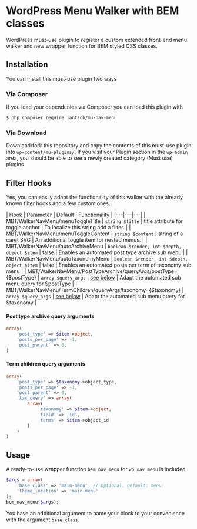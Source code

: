 # WordPress Menu Walker with BEM classes

WordPress must-use plugin to register a custom extended front-end menu walker and new wrapper function for BEM styled CSS classes.

## Installation

You can install this must-use plugin two ways

### Via Composer

If you load your dependenies via Composer you can load this plugin with

```sh
$ php composer require iantsch/mu-nav-menu
```

### Via Download

Download/fork this repository and copy the contents of this must-use plugin into `wp-content/mu-plugins/`. 
If you visit your Plugin section in the `wp-admin` area, you should be able to see a newly created category (Must use) plugins

## Filter Hooks

Yes, you can easily adapt the functionality of this walker with the already known filter hooks and a few custom ones.

| Hook | Parameter | Default | Functionality |
|---|---|---|
| MBT/WalkerNavMenu/menuToggleTitle | `string $title` | title attribute for toggle anchor | To localize this string add a filter. |
| MBT/WalkerNavMenu/menuToggleContent | `string $content` | string of a caret SVG | An additional toggle item for nested menus. |
| MBT/WalkerNavMenu/autoArchiveMenu | `boolean $render, int $depth, object $item` | false | Enables an automated post type archive sub menu |
| MBT/WalkerNavMenu/autoTaxonomyMenu | `boolean $render, int $depth, object $item` | false | Enables an automated posts per term of taxonomy sub menu |
| MBT/WalkerNavMenu/PostTypeArchive/queryArgs/postType={$postType} | `array $query_args` | [see below](#post-type-archive-query-arguments) | Adapt the automated sub menu query for $postType |
| MBT/WalkerNavMenu/TermChildren/queryArgs/taxonomy={$taxonomy} | `array $query_args` | [see below](#term-children-query-arguments) | Adapt the automated sub menu query for $taxonomy |


#### Post type archive query arguments

```php
array(
    'post_type' => $item->object,
    'posts_per_page' => -1,
    'post_parent' => 0,
)
```

#### Term children query arguments

```php
array(
    'post_type' => $taxonomy->object_type,
    'posts_per_page' => -1,
    'post_parent' => 0,
    'tax_query' => array(
        array(
            'taxonomy' => $item->object,
            'field' => 'id',
            'terms' => $item->object_id
        )
    )
)
```

## Usage

A ready-to-use wrapper function `bem_nav_menu` for `wp_nav_menu` is included 

```php
$args = array(
    'base_class' => 'main-menu', // Optional. Default: menu
    'theme_location' => 'main-menu'
);
bem_nav_menu($args);
```

You have an additional argument to name your block to your convenience with the argument `base_class`.